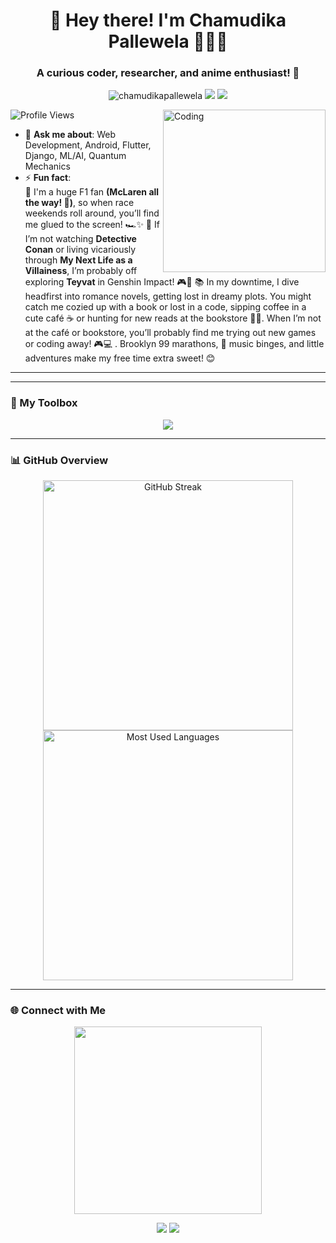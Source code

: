 <h1 align="center">🌸 Hey there! I'm Chamudika Pallewela 👩‍💻✨</h1>
<h3 align="center">A curious coder, researcher, and anime enthusiast! 🌱</h3>

<p align="center"> 
  <img src="https://komarev.com/ghpvc/?username=chamudikapallewela&label=Visitors&color=87CEFA&style=flat-square" alt="chamudikapallewela" />
  <img src="https://img.shields.io/badge/Love-Coding-87CEFA?style=flat-square" />
  <img src="https://img.shields.io/badge/F1-%F0%9F%8F%8B-orange?style=flat-square" />
</p>



<img align="right" alt="Coding" width="260" src="https://media.giphy.com/media/nFLW7PNGgN3lI68rdv/giphy.gif?cid=790b7611eb8akokrvvyigcsr6nktvui5k2diim00x65yvsky&ep=v1_gifs_search&rid=giphy.gif" />

<p align="left"> 
  <img src="https://komarev.com/ghpvc/?username=chamudikapallewela&label=Profile%20views&color=87CEFA&style=flat" alt="Profile Views" />
</p>

- 💬 **Ask me about**: Web Development, Android, Flutter, Django, ML/AI, Quantum Mechanics   
- ⚡ **Fun fact**:  
  🌟 I'm a huge F1 fan <strong>(McLaren all the way! 🧡)</strong>, so when race weekends roll around, you’ll find me glued to the screen! 🏎️✨  🎏 If I’m not watching <strong>Detective Conan</strong> or living vicariously through <strong>My Next Life as a Villainess</strong>, I’m probably off exploring <strong>Teyvat</strong> in Genshin Impact! 🎮💫 📚 In my downtime, I dive headfirst into romance novels, getting lost in dreamy plots. You might catch me cozied up with a book or lost in a code, sipping coffee in a cute café ☕ or hunting for new reads at the bookstore 📖💕.  When I’m not at the café or bookstore, you’ll probably find me trying out new games or coding away! 🎮💻 . Brooklyn 99 marathons, 🎵 music binges, and little adventures make my free time extra sweet! 😊  


---








---

### 🌸 My Toolbox  
<p align="center">  
  <img src="https://skillicons.dev/icons?i=html,css,js,react,flutter,python,django,java,mongodb,mysql,php,tailwind,aws,git,dotnet,figma,angular,bootstrap,chartjs,csharp,linux,laravel,postgresql,tensorflow,express,firebase,flask,vscode,kotlin,arduino&theme=light" />  
</p>  



---
### 📊 GitHub Overview  

<p align="center">
  <img src="https://github-readme-streak-stats.herokuapp.com/?user=chamudikapallewela&theme=sakura" alt="GitHub Streak" width="400" />
  <img src="https://github-readme-stats.vercel.app/api/top-langs/?username=chamudikapallewela&layout=compact&theme=sakura" alt="Most Used Languages" width="400" />
</p>




---

### 🌐 Connect with Me  
<p align="center">
  <img src="https://media.giphy.com/media/k0ijJhqrUP4T2EvmJ1/giphy.gif?cid=790b76116jlj70au121zehvkby3t57j6flj7aahytnq3hpvp&ep=v1_gifs_search&rid=giphy.gif" width="300">
</p>
<p align="center">  
  <a href="https://www.linkedin.com/in/chamudika-pallewela-922258247/"><img src="https://img.shields.io/badge/-LinkedIn-0e76a8?style=flat-square&logo=Linkedin&logoColor=white" /></a>  
  <a href="mailto:lckpallewela@gmail.com"><img src="https://img.shields.io/badge/-Gmail-c14438?style=flat-square&logo=Gmail&logoColor=white" /></a>  
</p>  

